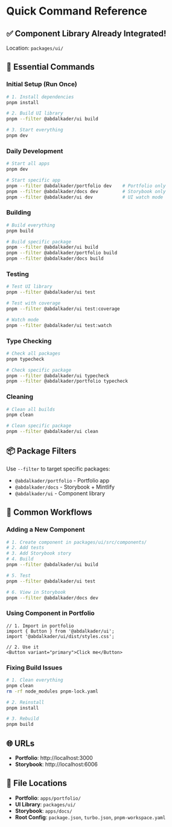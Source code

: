 # Quick Command Reference

## ✅ Component Library Already Integrated!

Location: `packages/ui/`

## 🚀 Essential Commands

### Initial Setup (Run Once)

```bash
# 1. Install dependencies
pnpm install

# 2. Build UI library
pnpm --filter @abdalkader/ui build

# 3. Start everything
pnpm dev
```

### Daily Development

```bash
# Start all apps
pnpm dev

# Start specific app
pnpm --filter @abdalkader/portfolio dev    # Portfolio only
pnpm --filter @abdalkader/docs dev         # Storybook only
pnpm --filter @abdalkader/ui dev           # UI watch mode
```

### Building

```bash
# Build everything
pnpm build

# Build specific package
pnpm --filter @abdalkader/ui build
pnpm --filter @abdalkader/portfolio build
pnpm --filter @abdalkader/docs build
```

### Testing

```bash
# Test UI library
pnpm --filter @abdalkader/ui test

# Test with coverage
pnpm --filter @abdalkader/ui test:coverage

# Watch mode
pnpm --filter @abdalkader/ui test:watch
```

### Type Checking

```bash
# Check all packages
pnpm typecheck

# Check specific package
pnpm --filter @abdalkader/ui typecheck
pnpm --filter @abdalkader/portfolio typecheck
```

### Cleaning

```bash
# Clean all builds
pnpm clean

# Clean specific package
pnpm --filter @abdalkader/ui clean
```

## 📦 Package Filters

Use `--filter` to target specific packages:

- `@abdalkader/portfolio` - Portfolio app
- `@abdalkader/docs` - Storybook + Mintlify
- `@abdalkader/ui` - Component library

## 🎯 Common Workflows

### Adding a New Component

```bash
# 1. Create component in packages/ui/src/components/
# 2. Add tests
# 3. Add Storybook story
# 4. Build
pnpm --filter @abdalkader/ui build

# 5. Test
pnpm --filter @abdalkader/ui test

# 6. View in Storybook
pnpm --filter @abdalkader/docs dev
```

### Using Component in Portfolio

```tsx
// 1. Import in portfolio
import { Button } from '@abdalkader/ui';
import '@abdalkader/ui/dist/styles.css';

// 2. Use it
<Button variant="primary">Click me</Button>
```

### Fixing Build Issues

```bash
# 1. Clean everything
pnpm clean
rm -rf node_modules pnpm-lock.yaml

# 2. Reinstall
pnpm install

# 3. Rebuild
pnpm build
```

## 🌐 URLs

- **Portfolio**: http://localhost:3000
- **Storybook**: http://localhost:6006

## 📝 File Locations

- **Portfolio**: `apps/portfolio/`
- **UI Library**: `packages/ui/`
- **Storybook**: `apps/docs/`
- **Root Config**: `package.json`, `turbo.json`, `pnpm-workspace.yaml`